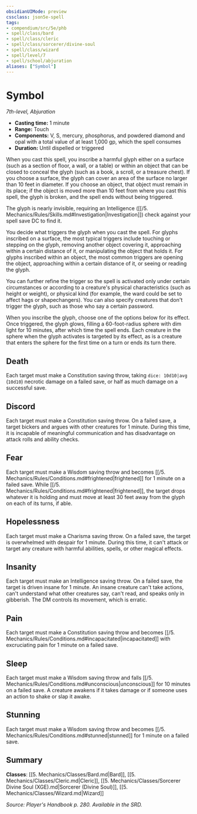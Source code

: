 ```yaml
---
obsidianUIMode: preview
cssclass: json5e-spell
tags:
- compendium/src/5e/phb
- spell/class/bard
- spell/class/cleric
- spell/class/sorcerer/divine-soul
- spell/class/wizard
- spell/level/7
- spell/school/abjuration
aliases: ["Symbol"]
---
```

# Symbol
*7th-level, Abjuration*  

- **Casting time:** 1 minute
- **Range:** Touch
- **Components:** V, S, mercury, phosphorus, and powdered diamond and opal with a total value of at least 1,000 gp, which the spell consumes
- **Duration:** Until dispelled or triggered

When you cast this spell, you inscribe a harmful glyph either on a surface (such as a section of floor, a wall, or a table) or within an object that can be closed to conceal the glyph (such as a book, a scroll, or a treasure chest). If you choose a surface, the glyph can cover an area of the surface no larger than 10 feet in diameter. If you choose an object, that object must remain in its place; if the object is moved more than 10 feet from where you cast this spell, the glyph is broken, and the spell ends without being triggered.

The glyph is nearly invisible, requiring an Intelligence ([[/5. Mechanics/Rules/Skills.md#Investigation\|Investigation]]) check against your spell save DC to find it.

You decide what triggers the glyph when you cast the spell. For glyphs inscribed on a surface, the most typical triggers include touching or stepping on the glyph, removing another object covering it, approaching within a certain distance of it, or manipulating the object that holds it. For glyphs inscribed within an object, the most common triggers are opening the object, approaching within a certain distance of it, or seeing or reading the glyph.

You can further refine the trigger so the spell is activated only under certain circumstances or according to a creature's physical characteristics (such as height or weight), or physical kind (for example, the ward could be set to affect hags or shapechangers). You can also specify creatures that don't trigger the glyph, such as those who say a certain password.

When you inscribe the glyph, choose one of the options below for its effect. Once triggered, the glyph glows, filling a 60-foot-radius sphere with dim light for 10 minutes, after which time the spell ends. Each creature in the sphere when the glyph activates is targeted by its effect, as is a creature that enters the sphere for the first time on a turn or ends its turn there.

## Death

Each target must make a Constitution saving throw, taking `dice: 10d10|avg` (`10d10`) necrotic damage on a failed save, or half as much damage on a successful save.

## Discord

Each target must make a Constitution saving throw. On a failed save, a target bickers and argues with other creatures for 1 minute. During this time, it is incapable of meaningful communication and has disadvantage on attack rolls and ability checks.

## Fear

Each target must make a Wisdom saving throw and becomes [[/5. Mechanics/Rules/Conditions.md#frightened\|frightened]] for 1 minute on a failed save. While [[/5. Mechanics/Rules/Conditions.md#frightened\|frightened]], the target drops whatever it is holding and must move at least 30 feet away from the glyph on each of its turns, if able.

## Hopelessness

Each target must make a Charisma saving throw. On a failed save, the target is overwhelmed with despair for 1 minute. During this time, it can't attack or target any creature with harmful abilities, spells, or other magical effects.

## Insanity

Each target must make an Intelligence saving throw. On a failed save, the target is driven insane for 1 minute. An insane creature can't take actions, can't understand what other creatures say, can't read, and speaks only in gibberish. The DM controls its movement, which is erratic.

## Pain

Each target must make a Constitution saving throw and becomes [[/5. Mechanics/Rules/Conditions.md#incapacitated\|incapacitated]] with excruciating pain for 1 minute on a failed save.

## Sleep

Each target must make a Wisdom saving throw and falls [[/5. Mechanics/Rules/Conditions.md#unconscious\|unconscious]] for 10 minutes on a failed save. A creature awakens if it takes damage or if someone uses an action to shake or slap it awake.

## Stunning

Each target must make a Wisdom saving throw and becomes [[/5. Mechanics/Rules/Conditions.md#stunned\|stunned]] for 1 minute on a failed save.

## Summary

**Classes**: [[5. Mechanics/Classes/Bard.md\|Bard]], [[5. Mechanics/Classes/Cleric.md\|Cleric]], [[5. Mechanics/Classes/Sorcerer Divine Soul (XGE).md\|Sorcerer (Divine Soul)]], [[5. Mechanics/Classes/Wizard.md\|Wizard]]

*Source: Player's Handbook p. 280. Available in the SRD.*